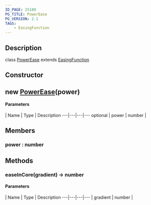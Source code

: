 ```yaml
---
ID_PAGE: 25180
PG_TITLE: PowerEase
PG_VERSION: 2.1
TAGS:
    - EasingFunction
---
```

## Description

class [PowerEase](/classes/2.5/PowerEase) extends [EasingFunction](/classes/2.5/EasingFunction)



## Constructor

## new [PowerEase](/classes/2.5/PowerEase)(power)



#### Parameters
 | Name | Type | Description
---|---|---|---
optional | power | number |     

## Members

### power : number



## Methods

### easeInCore(gradient) &rarr; number



#### Parameters
 | Name | Type | Description
---|---|---|---
 | gradient | number |     


